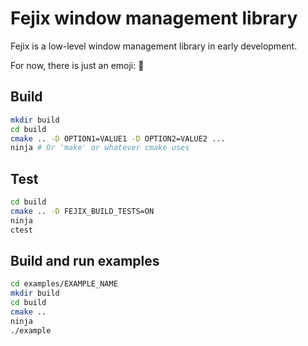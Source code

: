 # Fejix window management library

Fejix is a low-level window management library in early development.

For now, there is just an emoji: 🌸

## Build

```sh
mkdir build
cd build
cmake .. -D OPTION1=VALUE1 -D OPTION2=VALUE2 ...
ninja # Or 'make' or whatever cmake uses
```

## Test

```sh
cd build
cmake .. -D FEJIX_BUILD_TESTS=ON
ninja
ctest 
```

## Build and run examples

```sh
cd examples/EXAMPLE_NAME
mkdir build
cd build
cmake ..
ninja
./example
```